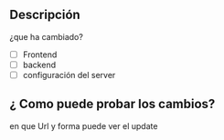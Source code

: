## Descripción
¿que ha cambiado?

- [ ] Frontend
- [ ] backend
- [ ] configuración del server

## ¿ Como puede probar los cambios?
en que Url y forma puede ver el update
